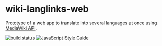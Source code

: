# wiki-langlinks-web

Prototype of a web app to translate into several languages at once using [MediaWiki API](https://www.mediawiki.org/wiki/API:Main_page).

[![build status](https://img.shields.io/travis/iredchuk/wiki-langlinks-web/master.svg?style=flat-square)](https://travis-ci.org/iredchuk/wiki-langlinks-web)
[![JavaScript Style Guide](https://img.shields.io/badge/code_style-standard-brightgreen.svg)](https://standardjs.com)
